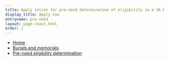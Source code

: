 ```yaml
---
title: Apply online for pre-need determination of eligibility in a VA National Cemetery
display_title: Apply now
entryname: pre-need
layout: page-react.html
order: 1
---
```

<nav aria-label="Breadcrumb" aria-live="polite" class="va-nav-breadcrumbs"
id="va-breadcrumbs">
  <ul class="row va-nav-breadcrumbs-list columns" id="va-breadcrumbs-list">
    <li><a href="/">Home</a></li>
    <li><a href="/burials-memorials/">Burials and memorials</a></li>
    <li><a aria-current="page" href="/burials-memorials/pre-need-eligibility/">Pre-need eligibility determination</a></li>
  </ul>
</nav>
